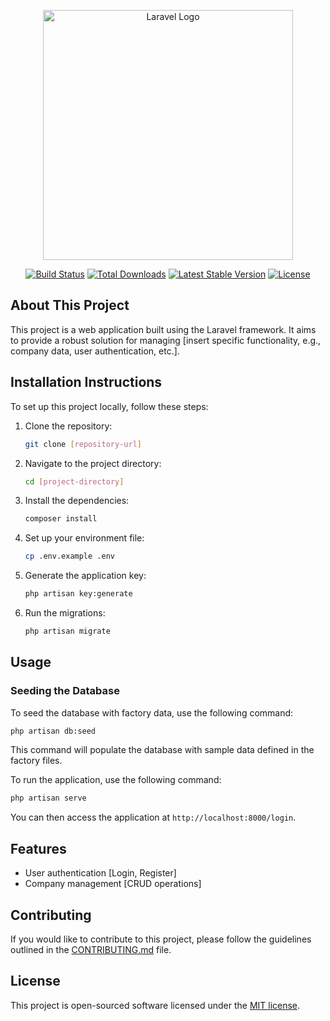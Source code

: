 <p align="center"><a href="https://laravel.com" target="_blank"><img src="https://raw.githubusercontent.com/laravel/art/master/logo-lockup/5%20SVG/2%20CMYK/1%20Full%20Color/laravel-logolockup-cmyk-red.svg" width="400" alt="Laravel Logo"></a></p>

<p align="center">
<a href="https://github.com/laravel/framework/actions"><img src="https://github.com/laravel/framework/workflows/tests/badge.svg" alt="Build Status"></a>
<a href="https://packagist.org/packages/laravel/framework"><img src="https://img.shields.io/packagist/dt/laravel/framework" alt="Total Downloads"></a>
<a href="https://packagist.org/packages/laravel/framework"><img src="https://img.shields.io/packagist/v/laravel/framework" alt="Latest Stable Version"></a>
<a href="https://packagist.org/packages/laravel/framework"><img src="https://img.shields.io/packagist/l/laravel/framework" alt="License"></a>
</p>

## About This Project

This project is a web application built using the Laravel framework. It aims to provide a robust solution for managing [insert specific functionality, e.g., company data, user authentication, etc.]. 

## Installation Instructions

To set up this project locally, follow these steps:

1. Clone the repository:
   ```bash
   git clone [repository-url]
   ```
2. Navigate to the project directory:
   ```bash
   cd [project-directory]
   ```
3. Install the dependencies:
   ```bash
   composer install
   ```
4. Set up your environment file:
   ```bash
   cp .env.example .env
   ```
5. Generate the application key:
   ```bash
   php artisan key:generate
   ```
6. Run the migrations:
   ```bash
   php artisan migrate
   ```

## Usage

### Seeding the Database
To seed the database with factory data, use the following command:
```bash
php artisan db:seed
```
This command will populate the database with sample data defined in the factory files.

To run the application, use the following command:
```bash
php artisan serve
```
You can then access the application at `http://localhost:8000/login`.

## Features

- User authentication [Login, Register]
- Company management [CRUD operations]

## Contributing

If you would like to contribute to this project, please follow the guidelines outlined in the [CONTRIBUTING.md](CONTRIBUTING.md) file.

## License

This project is open-sourced software licensed under the [MIT license](https://opensource.org/licenses/MIT).
